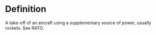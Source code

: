 # Definition

A take-off of an aircraft using a supplementary source of power, usually
rockets. See RATO.
